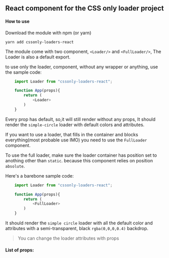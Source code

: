 ## React component for the CSS only loader project

#### How to use

Download the module with npm (or yarn)

    yarn add cssonly-loaders-react

The module come with two component, `<Loader/>` and `<FullLoader/>`, The Loader is also a default export.

to use only the loader, component, without any wrapper or anything, use the sample code:
```js
    import Loader from "cssonly-loaders-react";

    function App(props){
        return (
            <Loader>
        )
    }
```

Every prop has default, so,it will still render without any props, It should render the `simple-circle` loader with default colors and attributes. 

If you want to use a loader, that fills in the container and blocks everything(most probable use IMO) you need to use the `FullLoader` component. 

To use the full loader, make sure the loader container has position set to anothing other than `static`. because this component relies on position `absolute`.

Here's a barebone sample code:

```js
    import Loader from "cssonly-loaders-react";

    function App(props){
        return (
            <FullLoader>
        )
    }
```
It should render the `simple circle` loader with all the default color and attributes with a semi-transparent, black `rgba(0,0,0,0.4)` backdrop.

> You can change the loader attributes with props

#### List of props:

